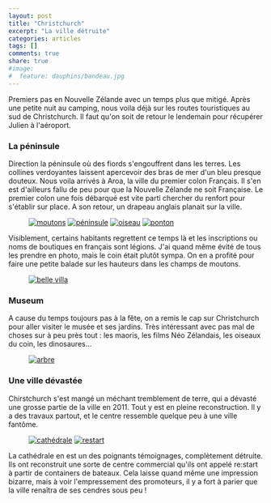 ```yaml
---
layout: post
title: "Christchurch"
excerpt: "La ville détruite"
categories: articles
tags: []
comments: true
share: true
#image:
#  feature: dauphins/bandeau.jpg
---
```


Premiers pas en Nouvelle Zélande avec un temps plus que mitigé. Après une petite nuit au camping, nous voila déjà sur les routes touristiques au sud de Christchurch. Il faut qu'on soit de retour le lendemain pour récupérer Julien à l'aéroport.

### La péninsule

Direction la péninsule où des fiords s'engouffrent dans les terres. Les collines verdoyantes laissent apercevoir des bras de mer d'un bleu presque douteux. Nous voila arrivés à Aroa, la ville du premier colon Français. Il s'en est d'ailleurs fallu de peu pour que la Nouvelle Zélande ne soit Française. Le premier colon une fois débarqué est vite parti chercher du renfort pour s'établir sur place. A son retour, un drapeau anglais planait sur la ville.

<figure class="half">
	<a href="{{site.url}}/images/peninsule/moutons.jpg"><img src="{{site.url}}/images/peninsule/moutons.jpg" alt="moutons"></a>
	<a href="{{site.url}}/images/peninsule/peninsule.jpg"><img src="{{site.url}}/images/peninsule/peninsule.jpg" alt="péninsule"></a>
	<a href="{{site.url}}/images/peninsule/oiseau.jpg"><img src="{{site.url}}/images/peninsule/oiseau.jpg" alt="oiseau"></a>
	<a href="{{site.url}}/images/peninsule/ponton.jpg"><img src="{{site.url}}/images/peninsule/ponton.jpg" alt="ponton"></a>
</figure>

Visiblement, certains habitants regrettent ce temps là et les inscriptions ou noms de boutiques en français sont légions.
J'ai quand même évité de tous les prendre en photo, mais le coin était plutôt sympa.
On en a profité pour faire une petite balade sur les hauteurs dans les champs de moutons.

<figure>
	<a href="{{site.url}}/images/peninsule/bellevilla.jpg"><img src="{{site.url}}/images/peninsule/bellevilla.jpg" alt="belle villa"></a>
</figure>

### Museum

A cause du temps toujours pas à la fête, on a remis le cap sur Christchurch pour aller visiter le musée et ses jardins. Très intéressant avec pas mal de choses sur à peu près tout : les maoris, les films Néo Zélandais, les oiseaux du coin, les dinosaures...

<figure>
	<a href="{{site.url}}/images/peninsule/arbre.jpg"><img src="{{site.url}}/images/peninsule/arbre.jpg" alt="arbre"></a>
</figure>

### Une ville dévastée

Chirstchurch s'est mangé un méchant tremblement de terre, qui a dévasté une grosse partie de la ville en 2011. Tout y est en pleine reconstruction. Il y a des travaux partout, et le centre ressemble quelque peu à une ville fantôme.

<figure class="half">
	<a href="{{site.url}}/images/peninsule/cathedrale.jpg"><img src="{{site.url}}/images/peninsule/cathedrale.jpg" alt="cathédrale"></a>
	<a href="{{site.url}}/images/peninsule/restart.jpg"><img src="{{site.url}}/images/peninsule/restart.jpg" alt="restart"></a>
</figure>

La cathédrale en est un des poignants témoignages, complètement détruite. Ils ont reconstruit une sorte de centre commercial qu'ils ont appelé re:start à partir de containers de bateaux. Cela laisse quand même une impression bizarre, mais à voir l'empressement des promoteurs, il y a fort à parier que la ville renaîtra de ses cendres sous peu !
